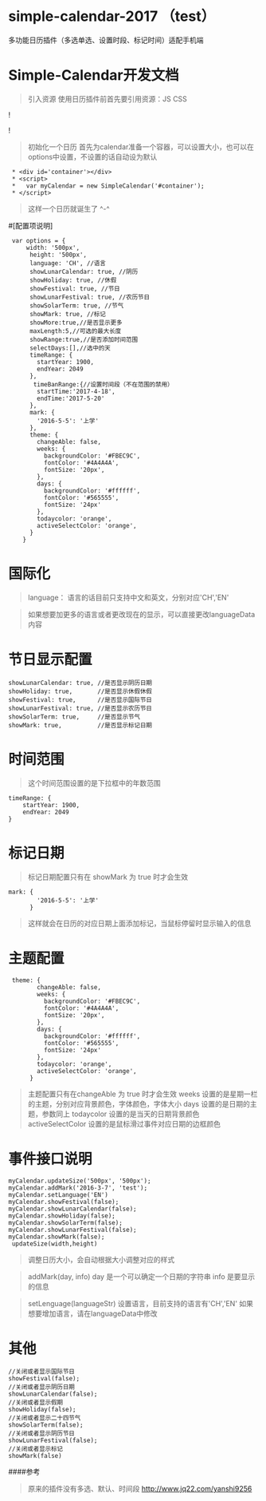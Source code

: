 ﻿# simple-calendar-2017 （test）

多功能日历插件（多选单选、设置时段、标记时间）适配手机端


# Simple-Calendar开发文档
> 引入资源
> 使用日历插件前首先要引用资源：JS CSS

!<link rel="stylesheet" type="text/css" href="css/simple-calendar.css">

!<script type="text/javascript" src="js/simple-calendar.js"></script>
> 初始化一个日历
> 首先为calendar准备一个容器，可以设置大小，也可以在options中设置，不设置的话自动设为默认
```
 * <div id='container'></div>
 * <script>
 *   var myCalendar = new SimpleCalendar('#container');
 * </script>
 ```
>这样一个日历就诞生了 ^-^

#[配置项说明]
```
 var options = {
     width: '500px',
      height: '500px',
      language: 'CH', //语言
      showLunarCalendar: true, //阴历
      showHoliday: true, //休假
      showFestival: true, //节日
      showLunarFestival: true, //农历节日
      showSolarTerm: true, //节气
      showMark: true, //标记
      showMore:true,//是否显示更多
      maxLength:5,//可选的最大长度
      showRange:true,//是否添加时间范围
      selectDays:[],//选中的天
      timeRange: {
        startYear: 1900,
        endYear: 2049
      },
       timeBanRange:{//设置时间段（不在范围的禁用）
      	startTime:'2017-4-18',
      	endTime:'2017-5-20'
      },
      mark: {
        '2016-5-5': '上学'
      },
      theme: {
        changeAble: false,
        weeks: {
          backgroundColor: '#FBEC9C',
          fontColor: '#4A4A4A',
          fontSize: '20px',
        },
        days: {
          backgroundColor: '#ffffff',
          fontColor: '#565555',
          fontSize: '24px'
        },
        todaycolor: 'orange',
        activeSelectColor: 'orange',
      }
    }
```
# 国际化
>language： 语言的话目前只支持中文和英文，分别对应'CH','EN'

>如果想要加更多的语言或者更改现在的显示，可以直接更改languageData内容

# 节日显示配置
 ```
showLunarCalendar: true, //是否显示阴历日期
showHoliday: true,       //是否显示休假休假
showFestival: true,      //是否显示国际节日
showLunarFestival: true, //是否显示农历节日
showSolarTerm: true,     //是否显示节气
showMark: true,          //是否显示标记日期
```
# 时间范围
> 这个时间范围设置的是下拉框中的年数范围
```
timeRange: {
    startYear: 1900,
    endYear: 2049
}
```
# 标记日期
>标记日期配置只有在 showMark 为 true 时才会生效
```
mark: {
        '2016-5-5': '上学'
      }
```
>这样就会在日历的对应日期上面添加标记，当鼠标停留时显示输入的信息

# 主题配置
```
 theme: {
        changeAble: false,
        weeks: {
          backgroundColor: '#FBEC9C',
          fontColor: '#4A4A4A',
          fontSize: '20px',
        },
        days: {
          backgroundColor: '#ffffff',
          fontColor: '#565555',
          fontSize: '24px'
        },
        todaycolor: 'orange',
        activeSelectColor: 'orange',
      }
   ```
>主题配置只有在changeAble 为 true 时才会生效 weeks 设置的是星期一栏的主题，分别对应背景颜色，字体颜色，字体大小 days 设置的是日期的主题，参数同上 todaycolor 设置的是当天的日期背景颜色 activeSelectColor 设置的是鼠标滑过事件对应日期的边框颜色

# 事件接口说明
```
myCalendar.updateSize('500px', '500px');
myCalendar.addMark('2016-3-7', 'test');
myCalendar.setLanguage('EN')
myCalendar.showFestival(false);
myCalendar.showLunarCalendar(false);
myCalendar.showHoliday(false);
myCalendar.showSolarTerm(false);
myCalendar.showLunarFestival(false);
myCalendar.showMark(false);
 updateSize(width,height)
 ```
>调整日历大小，会自动根据大小调整对应的样式

> addMark(day, info)
>day 是一个可以确定一个日期的字符串 info 是要显示的信息

> setLenguage(languageStr)
>设置语言，目前支持的语言有'CH','EN' 如果想要增加语言，请在languageData中修改

# 其他
```
//关闭或者显示国际节日
showFestival(false);
//关闭或者显示阴历日期
showLunarCalendar(false);
//关闭或者显示假期
showHoliday(false);
//关闭或者显示二十四节气
showSolarTerm(false);
//关闭或者显示阴历节日
showLunarFestival(false);
//关闭或者显示标记
showMark(false)
```

####参考
>原来的插件没有多选、默认、时间段
http://www.jq22.com/yanshi9256

